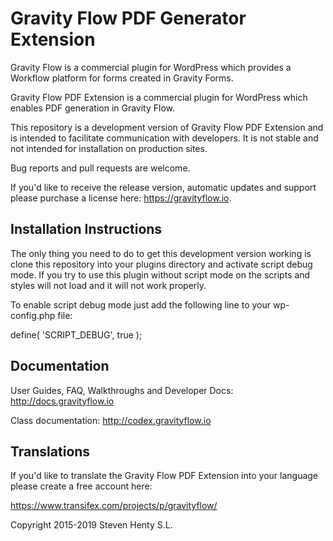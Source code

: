 Gravity Flow PDF Generator Extension
==============================

Gravity Flow is a commercial plugin for WordPress which provides a Workflow platform for forms created in Gravity Forms.

Gravity Flow PDF Extension is a commercial plugin for WordPress which enables PDF generation in Gravity Flow.

This repository is a development version of Gravity Flow PDF Extension and is intended to facilitate communication with developers. It is not stable and not intended for installation on production sites.

Bug reports and pull requests are welcome.

If you'd like to receive the release version, automatic updates and support please purchase a license here: https://gravityflow.io.


## Installation Instructions
The only thing you need to do to get this development version working is clone this repository into your plugins directory and activate script debug mode. If you try to use this plugin without script mode on the scripts and styles will not load and it will not work properly.

To enable script debug mode just add the following line to your wp-config.php file:

define( 'SCRIPT_DEBUG', true );

## Documentation
User Guides, FAQ, Walkthroughs and Developer Docs: http://docs.gravityflow.io

Class documentation: http://codex.gravityflow.io

## Translations
If you'd like to translate the Gravity Flow PDF Extension into your language please create a free account here:

https://www.transifex.com/projects/p/gravityflow/




Copyright 2015-2019 Steven Henty S.L.